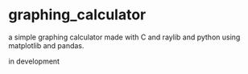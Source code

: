 # graphing_calculator
a simple graphing calculator made with C and raylib and python using matplotlib and pandas.

in development
